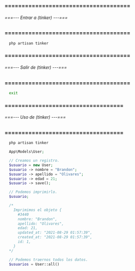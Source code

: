 ### ===================================== ###
###### ===--- Entrar a (tinker) ---=== ######
### ===================================== ###

<!-- Primero, debemos ejecutar el comando que nos permitira manipular los registros en forma de objeto por 
consola haciendo uso de eloquent, el comando que debemos ejecutar en consola es el siguiente:  -->

```bat
  php artisan tinker
```

<!-- El comando anterior nos permitira entrar a (Tinker) el cual nos permitira 
realizar los comandos. -->

### ===================================== ###
###### ===--- Salir de (tinker) ---=== ######
### ===================================== ###

<!-- Para salir de (Tinker) solo debemos ejecutar el siguiente comando:  -->

```bat
  exit
```

### =================================== ###
###### ===--- Uso de (tinker) ---=== ######
### =================================== ###

<!-- Entramos en la consola a (tinker).  -->

```bat
  php artisan tinker
```

<!-- Podemos utilizar codigo PHP. -->

```php
  App\Models\User;

  // Creamos un registro.
  $usuario = new User;
  $usuario -> nombre = "Brandon";
  $usuario -> apellido = "Olivares";
  $usuario -> edad = 21;
  $usuario -> save();

  // Podemos imprimirlo.
  $usuario;

  /*
    Imprimimos el objeto {
      #3440
      nombre: "Brandon",
      apellido: "Olivares",
      edad: 21,
      updated_at: "2021-08-29 01:57:39",
      created_at: "2021-08-29 01:57:39",
      id: 1,
    }
  */

  // Podemos traernos todos los datos.
  $usuarios = User::all()
```